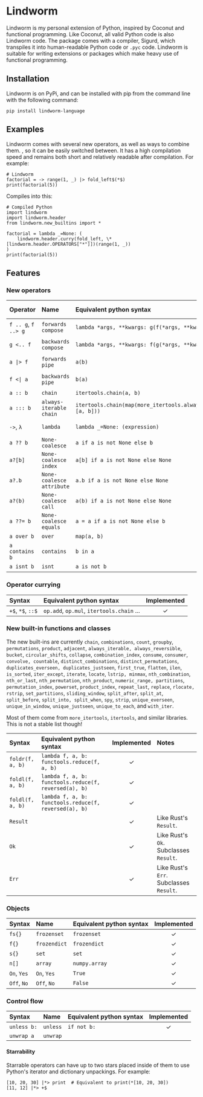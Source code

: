 # Lindworm

Lindworm is my personal extension of Python, inspired by Coconut and functional programming.  Like Coconut, all valid Python code is also Lindworm code. The package comes with a compiler, Sigurd, which transpiles it into human-readable Python code or `.pyc` code. Lindworm is suitable for writing extensions or packages which make heavy use of functional programming.

## Installation

Lindworm is on PyPi, and can be installed with pip from the command line with the following command:

    pip install lindworm-language


## Examples

Lindworm comes with several new operators, as well as ways to combine them. , so it can be easily switched between. It has a high compilation speed and remains both short and relatively readable after compilation. For example:

    # Lindworm
    factorial = -> range(1, _) |> fold_left$(*$)
    print(factorial(5))


Compiles into this:

    # Compiled Python
    import lindworm
    import lindworm.header
    from lindworm.new_builtins import *

    factorial = lambda _=None: (
        lindworm.header.curry(fold_left, \*[lindworm.header.OPERATORS["*"]])(range(1, _))
    )
    print(factorial(5))


## Features

### New operators

| Operator            | Name                      | Equivalent python syntax                                       | Max stars | Requires parentheses | Implemented |
| :------------------ | :------------------------ | :------------------------------------------------------------- | :-------- | :------------------- | :---------: |
| `f .. g`, `f ..> g` | `forwards compose`        | `lambda *args, **kwargs: g(f(*args, **kwargs))`                | 2         | Yes (goal: No)       |      ✓      |
| `g <.. f`           | `backwards compose`       | `lambda *args, **kwargs: f(g(*args, **kwargs))`                | 2         | Yes (goal: No)       |      ✓      |
| `a \|> f`           | `forwards pipe`           | `a(b)`                                                         | 2         | Yes (goal: No)       |      ✓      |
| `f <\| a`           | `backwards pipe`          | `b(a)`                                                         | 2         | Yes (goal: No)       |      ✓      |
| `a :: b`            | `chain`                   | `itertools.chain(a, b)`                                        | 1         | No                   |      ✓      |
| `a ::: b`           | `always-iterable chain`   | `itertools.chain(map(more_itertools.always_iterable, [a, b]))` | 0         | No                   |      ✓      |
| `->`, `λ`           | `lambda`                  | `lambda _=None: (expression)`                                  | 0         | Yes (goal: No)       |      ✓      |
| `a ?? b`            | `None-coalesce`           | `a if a is not None else b`                                    | 0         | No                   |      ✓      |
| `a?[b]`             | `None-coalesce index`     | `a[b] if a is not None else None`                              | 0         | Yes (goal: No)       |      ✓      |
| `a?.b`              | `None-coalesce attribute` | `a.b if a is not None else None`                               | 0         | Yes (goal: No)       |      ✓      |
| `a?(b)`             | `None-coalesce call`      | `a(b) if a is not None else None`                              | 0         | Yes (goal: No)       |      ✓      |
| `a ??= b`           | `None-coalesce equals`    | `a = a if a is not None else b`                                | 0         | No                   |      ✓      |
| `a over b`          | `over`                    | `map(a, b)`                                                    | 0         | No                   |      ✓      |
| `a contains b`      | `contains`                | `b in a`                                                       | 0         | No                   |      ✓      |
| `a isnt b`          | `isnt`                    | `a is not b`                                                   | 0         | No                   |      ✓      |

### Operator currying

| Syntax            | Equivalent python syntax                  | Implemented |
| :---------------- | :---------------------------------------- | :---------: |
| `+$`, `*$`, `::$` | `op.add`, `op.mul`, `itertools.chain` ... |      ✓      |

### New built-in functions and classes

The new built-ins are currently `chain`, `combinations`, `count`, `groupby`, `permutations`, `product`, `adjacent`, `always_iterable,
always_reversible`, `bucket`, `circular_shifts`, `collapse`, `combination_index`, `consume`, `consumer`, `convolve,
countable`, `distinct_combinations`, `distinct_permutations`, `duplicates_everseen,
duplicates_justseen`, `first_true`, `flatten`, `ilen`, `is_sorted`, `iter_except`, `iterate`, `locate`, `lstrip,
minmax`, `nth_combination`, `nth_or_last`, `nth_permutation`, `nth_product`, `numeric_range,
partitions`, `permutation_index`, `powerset`, `product_index`, `repeat_last`, `replace`, `rlocate,
rstrip`, `set_partitions`, `sliding_window`, `split_after`, `split_at`, `split_before`, `split_into,
split_when`, `spy`, `strip`, `unique_everseen`, `unique_in_window`, `unique_justseen`, `unique_to_each`, and `with_iter`.

Most of them come from `more_itertools`, `itertools`, and similar libraries. This is not a stable list though!

| Syntax           | Equivalent python syntax                              | Implemented | Notes                                   |
| :--------------- | :---------------------------------------------------- | :---------: | :-------------------------------------- |
| `foldr(f, a, b)` | `lambda f, a, b: functools.reduce(f, a, b)`           |      ✓      |                                         |
| `foldl(f, a, b)` | `lambda f, a, b: functools.reduce(f, reversed(a), b)` |      ✓      |                                         |
| `foldl(f, a, b)` | `lambda f, a, b: functools.reduce(f, reversed(a), b)` |      ✓      |                                         |
| `Result`         |                                                       |      ✓      | Like Rust's `Result`.                   |
| `Ok`             |                                                       |      ✓      | Like Rust's `Ok`. Subclasses `Result`.  |
| `Err`            |                                                       |      ✓      | Like Rust's `Err`. Subclasses `Result`. |

### Objects

| Syntax      | Name         | Equivalent python syntax | Implemented |
| :---------- | :----------- | :----------------------- | :---------: |
| `fs{}`      | `frozenset`  | `frozenset`              |      ✓      |
| `f{}`       | `frozendict` | `frozendict`             |      ✓      |
| `s{}`       | `set`        | `set`                    |      ✓      |
| `n[]`       | `array`      | `numpy.array`            |      ✓      |
| `On`, `Yes` | `On`, `Yes`  | `True`                   |      ✓      |
| `Off`, `No` | `Off`, `No`  | `False`                  |      ✓      |

### Control flow

| Syntax      | Name     | Equivalent python syntax | Implemented |
| :---------- | :------- | :----------------------- | :---------: |
| `unless b:` | `unless` | `if not b:`              |      ✓      |
| `unwrap a`  | `unwrap` |                          |             |

#### Starrability

Starrable operators can have up to two stars placed inside of them to use Python's iterator and dictionary unpackings. For example:

    [10, 20, 30] |*> print  # Equivalent to print(*[10, 20, 30])
    [11, 12] |*> +$
